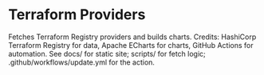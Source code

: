 # Terraform Providers
Fetches Terraform Registry providers and builds charts.
Credits: HashiCorp Terraform Registry for data, Apache ECharts for charts, GitHub Actions for automation.
See docs/ for static site; scripts/ for fetch logic; .github/workflows/update.yml for the action.
